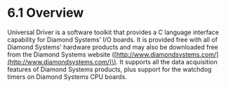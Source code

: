 # 6.1 Overview

Universal Driver is a software toolkit that provides a C language interface capability for Diamond Systems' I/O boards. It is provided free with all of Diamond Systems' hardware products and may also be downloaded free from the Diamond Systems website \([http://www.diamondsystems.com/](http://www.diamondsystems.com/)\). It supports all the data acquisition features of Diamond Systems products, plus support for the watchdog timers on Diamond Systems CPU boards.

